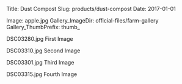 Title: Dust Compost
Slug: products/dust-compost
Date: 2017-01-01
<!--Template: gallery-->
Image: apple.jpg
Gallery_ImageDir: official-files/farm-gallery
Gallery_ThumbPrefix: thumb_

DSC03280.jpg First Image

DSC03310.jpg Second Image

DSC03301.jpg Third Image

DSC03315.jpg Fourth Image
